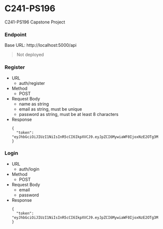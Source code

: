 # C241-PS196
C241-PS196 Capstone Project

### Endpoint
Base URL: http://localhost:5000/api
> Not deployed

### Register
- URL
  - auth/register
- Method
  - POST
- Request Body
  - name as string
  - email as string, must be unique
  - password as string, must be at least 8 characters
- Response
  ```
  {
    "token": "eyJhbGciOiJIUzI1NiIsInR5cCI6IkpXVCJ9.eyJpZCI6MywiaWF0IjoxNzE2OTg3MDQ4LCJleHAiOjE3MTY5OTA2NDh9.TE_ham55MmobQFiNDGklJZQFF6Se9wqnPtqcfCM5bEg"
  }
  ```

### Login
- URL
  - auth/login
- Method
  - POST
- Request Body
  - email
  - password
- Response
  ```
  {
    "token": "eyJhbGciOiJIUzI1NiIsInR5cCI6IkpXVCJ9.eyJpZCI6MywiaWF0IjoxNzE2OTg3MDQ4LCJleHAiOjE3MTY5OTA2NDh9.TE_ham55MmobQFiNDGklJZQFF6Se9wqnPtqcfCM5bEg"
  }
  ```

